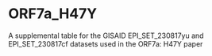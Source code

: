 # ORF7a_H47Y
A supplemental table for the GISAID EPI_SET_230817yu and EPI_SET_230817cf datasets used in the ORF7a: H47Y paper
